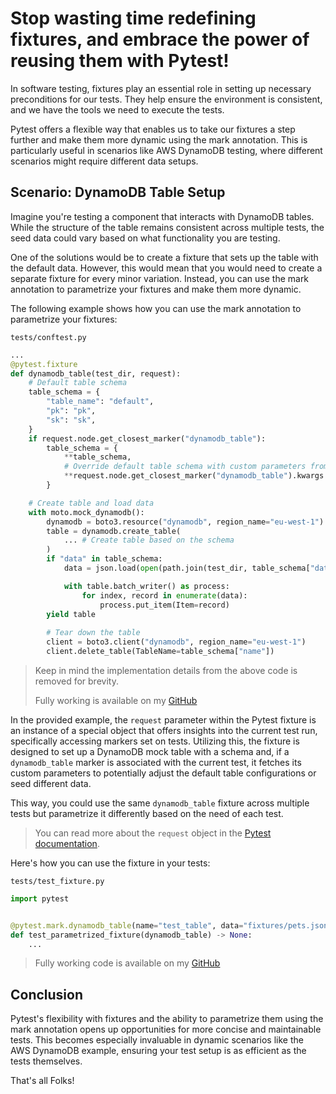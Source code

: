 # Stop wasting time redefining fixtures, and embrace the power of reusing them with Pytest!

In software testing, fixtures play an essential role in setting up necessary preconditions for our tests. They help ensure the environment is consistent, and we have the tools we need to execute the tests. 

Pytest offers a flexible way that enables us to take our fixtures a step further and make them more dynamic using the mark annotation. 
This is particularly useful in scenarios like AWS DynamoDB testing, where different scenarios might require different data setups.

## Scenario: DynamoDB Table Setup

Imagine you're testing a component that interacts with DynamoDB tables. While the structure of the table remains consistent across multiple tests, the seed data could vary based on what functionality you are testing. 

One of the solutions would be to create a fixture that sets up the table with the default data. However, this would mean that you would need to create a separate fixture for every minor variation. Instead, you can use the mark annotation to parametrize your fixtures and make them more dynamic.


The following example shows how you can use the mark annotation to parametrize your fixtures:

`tests/conftest.py`
```python
...
@pytest.fixture
def dynamodb_table(test_dir, request):
    # Default table schema
    table_schema = {
        "table_name": "default",
        "pk": "pk",
        "sk": "sk",
    }
    if request.node.get_closest_marker("dynamodb_table"):
        table_schema = {
            **table_schema, 
            # Override default table schema with custom parameters from the marker
            **request.node.get_closest_marker("dynamodb_table").kwargs
        }

    # Create table and load data
    with moto.mock_dynamodb():
        dynamodb = boto3.resource("dynamodb", region_name="eu-west-1")
        table = dynamodb.create_table(
            ... # Create table based on the schema
        )
        if "data" in table_schema:
            data = json.load(open(path.join(test_dir, table_schema["data"]), "r"))

            with table.batch_writer() as process:
                for index, record in enumerate(data):
                    process.put_item(Item=record)
        yield table
        
        # Tear down the table
        client = boto3.client("dynamodb", region_name="eu-west-1")
        client.delete_table(TableName=table_schema["name"])
```
> Keep in mind the implementation details from the above code is removed for brevity.
> 
> Fully working is available on my [GitHub](https://github.com/dkraczkowski/dkraczkowski.github.io/articles/parametrize_your_fixtures/tests/conftest.py)

In the provided example, the `request` parameter within the Pytest fixture is an instance of a special object that offers insights into the current test run, specifically accessing markers set on tests. Utilizing this, the fixture is designed to set up a DynamoDB mock table with a schema and, if a `dynamodb_table` marker is associated with the current test, it fetches its custom parameters to potentially adjust the default table configurations or seed different data.

This way, you could use the same `dynamodb_table` fixture across multiple tests but parametrize it differently based on the need of each test. 

> You can read more about the `request` object in the [Pytest documentation](https://docs.pytest.org/en/6.2.x/reference.html#request).

Here's how you can use the fixture in your tests:

`tests/test_fixture.py`
```python
import pytest


@pytest.mark.dynamodb_table(name="test_table", data="fixtures/pets.json")
def test_parametrized_fixture(dynamodb_table) -> None:
    ...
```
> Fully working code is available on my [GitHub](https://github.com/dkraczkowski/dkraczkowski.github.io/articles/parametrize_your_fixtures/tests/test_fixture.py)

## Conclusion

Pytest's flexibility with fixtures and the ability to parametrize them using the mark annotation opens up opportunities for more concise and maintainable tests. This becomes especially invaluable in dynamic scenarios like the AWS DynamoDB example, ensuring your test setup is as efficient as the tests themselves.


That's all Folks!
